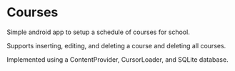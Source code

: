 # Courses
Simple android app to setup a schedule of courses for school.

Supports inserting, editing, and deleting a course and deleting all courses.

Implemented using a ContentProvider, CursorLoader, and SQLite database.
